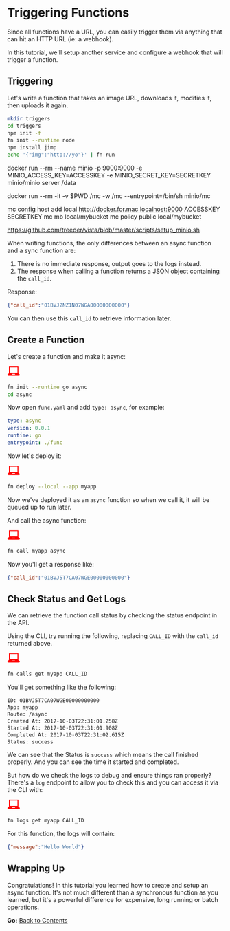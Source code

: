 # Triggering Functions

Since all functions have a URL, you can easily trigger them via anything that can hit an HTTP URL (ie: a webhook).

In this tutorial, we'll setup another service and configure a webhook that will trigger a function.

## Triggering

Let's write a function that takes an image URL, downloads it, modifies it, then uploads it again.


```sh
mkdir triggers
cd triggers
npm init -f
fn init --runtime node
npm install jimp
echo '{"img":"http://yo"}' | fn run
```

docker run --rm --name minio -p 9000:9000 -e MINIO_ACCESS_KEY=ACCESSKEY -e MINIO_SECRET_KEY=SECRETKEY minio/minio server /data

docker run --rm -it -v $PWD:/mc -w /mc --entrypoint=/bin/sh minio/mc

mc config host add local http://docker.for.mac.localhost:9000 ACCESSKEY SECRETKEY
mc mb local/mybucket
mc policy public local/mybucket

https://github.com/treeder/vista/blob/master/scripts/setup_minio.sh



When writing functions, the only differences between an async function and a sync function are:

1. There is no immediate response, output goes to the logs instead.
1. The response when calling a function returns a JSON object containing the `call_id`.

Response:

```json
{"call_id":"01BVJ2NZ1N07WGA00000000000"}
```

You can then use this `call_id` to retrieve information later.

## Create a Function

Let's create a function and make it async:

![user input](../images/userinput.png)

```sh
fn init --runtime go async
cd async
```

Now open `func.yaml` and add `type: async`, for example:

```yaml
type: async
version: 0.0.1
runtime: go
entrypoint: ./func
```

Now let's deploy it:

![user input](../images/userinput.png)

```sh
fn deploy --local --app myapp
```

Now we've deployed it as an `async` function so when we call it, it will be queued up to run later.

And call the async function:

![user input](../images/userinput.png)

```sh
fn call myapp async
```

Now you'll get a response like:

```json
{"call_id":"01BVJ5T7CA07WGE00000000000"}
```

## Check Status and Get Logs

We can retrieve the function call status by checking the status endpoint in the API.

Using the CLI, try running the following, replacing `CALL_ID` with the `call_id` returned above.

![user input](../images/userinput.png)

```sh
fn calls get myapp CALL_ID
```

You'll get something like the following:

```
ID: 01BVJ5T7CA07WGE00000000000
App: myapp
Route: /async
Created At: 2017-10-03T22:31:01.258Z
Started At: 2017-10-03T22:31:01.908Z
Completed At: 2017-10-03T22:31:02.615Z
Status: success
```

We can see that the Status is `success` which means the call finished properly. And you can see the time it started and completed.

But how do we check the logs to debug and ensure things ran properly? There's a `log` endpoint to allow you to check this and you can 
access it via the CLI with:

![user input](../images/userinput.png)

```sh
fn logs get myapp CALL_ID
```

For this function, the logs will contain:

```json
{"message":"Hello World"}
```

## Wrapping Up

Congratulations! In this tutorial you learned how to create and setup an async function. It's not much different
than a synchronous function as you learned, but it's a powerful difference for expensive, long running or batch operations.

**Go:** [Back to Contents](../README.md)
